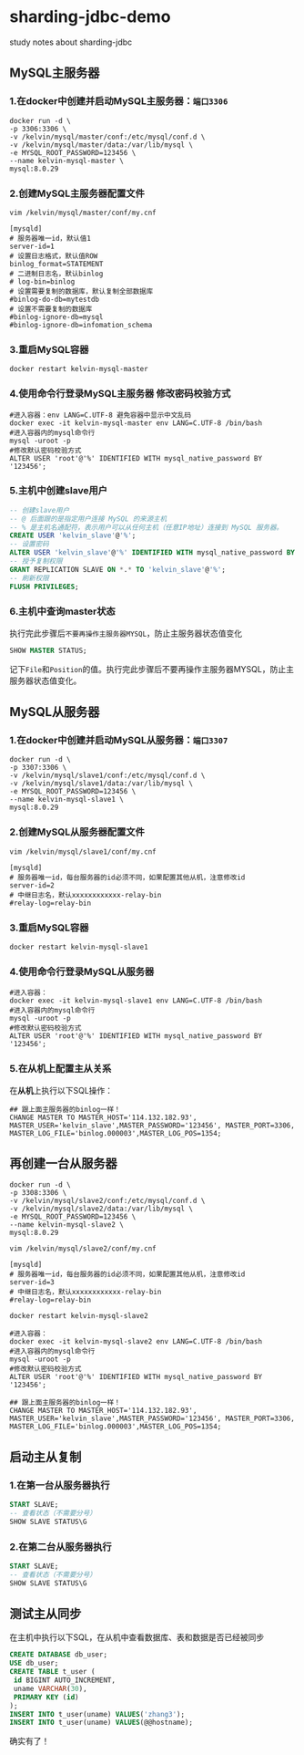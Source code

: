 # sharding-jdbc-demo
study notes about sharding-jdbc

## MySQL主服务器

### 1.**在docker中创建并启动MySQL主服务器：**`端口3306`

```docker
docker run -d \
-p 3306:3306 \
-v /kelvin/mysql/master/conf:/etc/mysql/conf.d \
-v /kelvin/mysql/master/data:/var/lib/mysql \
-e MYSQL_ROOT_PASSWORD=123456 \
--name kelvin-mysql-master \
mysql:8.0.29
```

### 2.**创建MySQL主服务器配置文件**

```docker
vim /kelvin/mysql/master/conf/my.cnf

[mysqld]
# 服务器唯一id，默认值1
server-id=1
# 设置日志格式，默认值ROW
binlog_format=STATEMENT
# 二进制日志名，默认binlog
# log-bin=binlog
# 设置需要复制的数据库，默认复制全部数据库
#binlog-do-db=mytestdb
# 设置不需要复制的数据库
#binlog-ignore-db=mysql
#binlog-ignore-db=infomation_schema
```
### 3.重启MySQL容器

```docker
docker restart kelvin-mysql-master
```

### 4.**使用命令行登录MySQL主服务器 修改密码校验方式**

```docker
#进入容器：env LANG=C.UTF-8 避免容器中显示中文乱码
docker exec -it kelvin-mysql-master env LANG=C.UTF-8 /bin/bash
#进入容器内的mysql命令行
mysql -uroot -p
#修改默认密码校验方式
ALTER USER 'root'@'%' IDENTIFIED WITH mysql_native_password BY '123456';
```

### 5.**主机中创建slave用户**

```sql
-- 创建slave用户 
-- @ 后面跟的是指定用户连接 MySQL 的来源主机
-- % 是主机名通配符，表示用户可以从任何主机（任意IP地址）连接到 MySQL 服务器。
CREATE USER 'kelvin_slave'@'%';
-- 设置密码
ALTER USER 'kelvin_slave'@'%' IDENTIFIED WITH mysql_native_password BY '123456';
-- 授予复制权限
GRANT REPLICATION SLAVE ON *.* TO 'kelvin_slave'@'%';
-- 刷新权限
FLUSH PRIVILEGES;
```


### 6.**主机中查询master状态**

执行完此步骤后`不要再操作主服务器MYSQL`，防止主服务器状态值变化

```sql
SHOW MASTER STATUS;
```

记下`File`和`Position`的值。执行完此步骤后不要再操作主服务器MYSQL，防止主服务器状态值变化。


## MySQL从服务器

### 1.**在docker中创建并启动MySQL从服务器：**`端口3307`

```docker
docker run -d \
-p 3307:3306 \
-v /kelvin/mysql/slave1/conf:/etc/mysql/conf.d \
-v /kelvin/mysql/slave1/data:/var/lib/mysql \
-e MYSQL_ROOT_PASSWORD=123456 \
--name kelvin-mysql-slave1 \
mysql:8.0.29
```

### **2.创建MySQL从服务器配置文件**

```docker
vim /kelvin/mysql/slave1/conf/my.cnf

[mysqld]
# 服务器唯一id，每台服务器的id必须不同，如果配置其他从机，注意修改id
server-id=2
# 中继日志名，默认xxxxxxxxxxxx-relay-bin
#relay-log=relay-bin
```

### 3.重启MySQL容器

```docker
docker restart kelvin-mysql-slave1
```

### 4.**使用命令行登录MySQL从服务器**

```docker
#进入容器：
docker exec -it kelvin-mysql-slave1 env LANG=C.UTF-8 /bin/bash
#进入容器内的mysql命令行
mysql -uroot -p
#修改默认密码校验方式
ALTER USER 'root'@'%' IDENTIFIED WITH mysql_native_password BY '123456';
```

### 5.**在从机上配置主从关系**

在**从机**上执行以下SQL操作：

```docker
## 跟上面主服务器的binlog一样！
CHANGE MASTER TO MASTER_HOST='114.132.182.93', 
MASTER_USER='kelvin_slave',MASTER_PASSWORD='123456', MASTER_PORT=3306,
MASTER_LOG_FILE='binlog.000003',MASTER_LOG_POS=1354; 
```


## 再创建一台从服务器

```docker
docker run -d \
-p 3308:3306 \
-v /kelvin/mysql/slave2/conf:/etc/mysql/conf.d \
-v /kelvin/mysql/slave2/data:/var/lib/mysql \
-e MYSQL_ROOT_PASSWORD=123456 \
--name kelvin-mysql-slave2 \
mysql:8.0.29

vim /kelvin/mysql/slave2/conf/my.cnf

[mysqld]
# 服务器唯一id，每台服务器的id必须不同，如果配置其他从机，注意修改id
server-id=3
# 中继日志名，默认xxxxxxxxxxxx-relay-bin
#relay-log=relay-bin

docker restart kelvin-mysql-slave2

#进入容器：
docker exec -it kelvin-mysql-slave2 env LANG=C.UTF-8 /bin/bash
#进入容器内的mysql命令行
mysql -uroot -p
#修改默认密码校验方式
ALTER USER 'root'@'%' IDENTIFIED WITH mysql_native_password BY '123456';

## 跟上面主服务器的binlog一样！
CHANGE MASTER TO MASTER_HOST='114.132.182.93', 
MASTER_USER='kelvin_slave',MASTER_PASSWORD='123456', MASTER_PORT=3306,
MASTER_LOG_FILE='binlog.000003',MASTER_LOG_POS=1354; 
```

## 启动主从复制

### 1.在第一台从服务器执行

```sql
START SLAVE;
-- 查看状态（不需要分号）
SHOW SLAVE STATUS\G
```


### 2.在第二台从服务器执行

```sql
START SLAVE;
-- 查看状态（不需要分号）
SHOW SLAVE STATUS\G
```

## 测试主从同步

在主机中执行以下SQL，在从机中查看数据库、表和数据是否已经被同步

```sql
CREATE DATABASE db_user;
USE db_user;
CREATE TABLE t_user (
 id BIGINT AUTO_INCREMENT,
 uname VARCHAR(30),
 PRIMARY KEY (id)
);
INSERT INTO t_user(uname) VALUES('zhang3');
INSERT INTO t_user(uname) VALUES(@@hostname);
```

确实有了！

